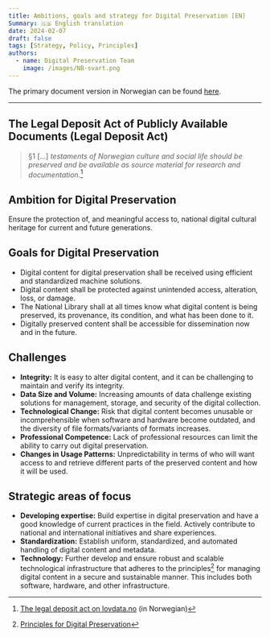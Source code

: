 ```yaml
---
title: Ambitions, goals and strategy for Digital Preservation [EN]
Summary: 🇬🇧 English translation
date: 2024-02-07
draft: false
tags: [Strategy, Policy, Principles]
authors: 
  - name: Digital Preservation Team
    image: /images/NB-svart.png
---
```


The primary document version in Norwegian can be found [here](/docs/strategy/nln-digipres-strategy-no/ "Link to the Norwegian version of this document").

---

## The Legal Deposit Act of Publicly Available Documents (Legal Deposit Act)

> §1 [...] *testaments of Norwegian culture and social life should be preserved and be available as source material for research and documentation.*[^1]


## Ambition for Digital Preservation

Ensure the protection of, and meaningful access to, national digital cultural heritage for current and future generations.

## Goals for Digital Preservation

- Digital content for digital preservation shall be received using efficient and standardized machine solutions.
- Digital content shall be protected against unintended access, alteration, loss, or damage.
- The National Library shall at all times know what digital content is being preserved, its provenance, its condition, and what has been done to it.
- Digitally preserved content shall be accessible for dissemination now and in the future.

## Challenges

- **Integrity:** It is easy to alter digital content, and it can be challenging to maintain and verify its integrity.
- **Data Size and Volume:** Increasing amounts of data challenge existing solutions for management, storage, and security of the digital collection.
- **Technological Change:** Risk that digital content becomes unusable or incomprehensible when software and hardware become outdated, and the diversity of file formats/variants of formats increases.
- **Professional Competence:** Lack of professional resources can limit the ability to carry out digital preservation.
- **Changes in Usage Patterns:** Unpredictability in terms of who will want access to and retrieve different parts of the preserved content and how it will be used.

## Strategic areas of focus

- **Developing expertise:** Build expertise in digital preservation and have a good knowledge of current practices in the field.
  Actively contribute to national and international initiatives and share experiences.
- **Standardization:** Establish uniform, standardized, and automated handling of digital content and metadata.
- **Technology:** Further develop and ensure robust and scalable technological infrastructure that adheres to the principles[^2] for managing digital content in a secure and sustainable manner.
  This includes both software, hardware, and other infrastructure.


[^1]: [The legal deposit act on lovdata.no](https://lovdata.no/dokument/NL/lov/1989-06-09-32 "Link to the legal deposit act on lovdata.no, available only in Norwegian") (in Norwegian)

[^2]: [Principles for Digital Preservation](/docs/principles/ "Link to the principles for digital preservation in the National Library of Norway")
